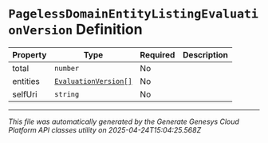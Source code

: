# `PagelessDomainEntityListingEvaluationVersion` Definition

| Property | Type | Required | Description |
|----------|------|----------|-------------|
| total | `number` | No |  |
| entities | [`EvaluationVersion[]`](evaluationversion-definition.md) | No |  |
| selfUri | `string` | No |  |

---

*This file was automatically generated by the Generate Genesys Cloud Platform API classes utility on 2025-04-24T15:04:25.568Z*